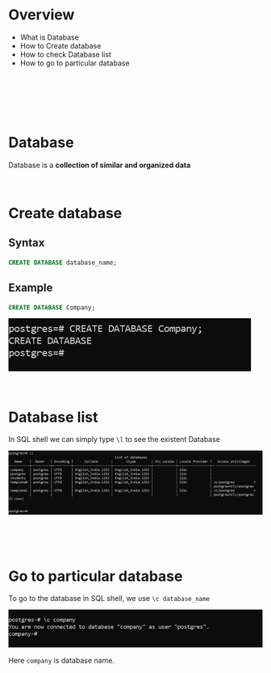 # Overview

- What is Database
- How to Create database
- How to check Database list
- How to go to particular database

&nbsp;

&nbsp;

&nbsp;

# Database

Database is a **collection of similar and organized data**

&nbsp;

# Create database

## Syntax

```sql
CREATE DATABASE database_name;
```

## Example

```sql
CREATE DATABASE Company;
```

<img src="./assets/Database/create-database.jpg">

&nbsp;

# Database list

In SQL shell we can simply type `\l` to see the existent Database

<img src="./assets/Database/list-of-database.jpg">

&nbsp;

&nbsp;

# Go to particular database

To go to the database in SQL shell, we use `\c database_name`

<img src="./assets/Database/go-to-particular-database.jpg">

Here `company` is database name.

&nbsp;
&nbsp;
&nbsp;
&nbsp;
